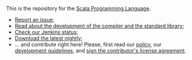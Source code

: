 This is the repository for the [Scala Programming Language](http://www.scala-lang.org).

  - [Report an issue](https://issues.scala-lang.org);
  - [Read about the development of the compiler and the standard library](http://docs.scala-lang.org/scala/);
  - [Check our Jenkins status](https://scala-webapps.epfl.ch/jenkins/);
  - [Download the latest nightly](https://scala-webapps.epfl.ch/jenkins/job/scala-nightly-main-master/ws/dists/latest/*zip*/latest.zip);
  - ... and contribute right here! Please, first read our [policy](http://docs.scala-lang.org/scala/pull-request-policy.html), our [development guidelines](CONTRIBUTING.md),
and [sign the contributor's license agreement](http://typesafe.com/contribute/cla/scala).
